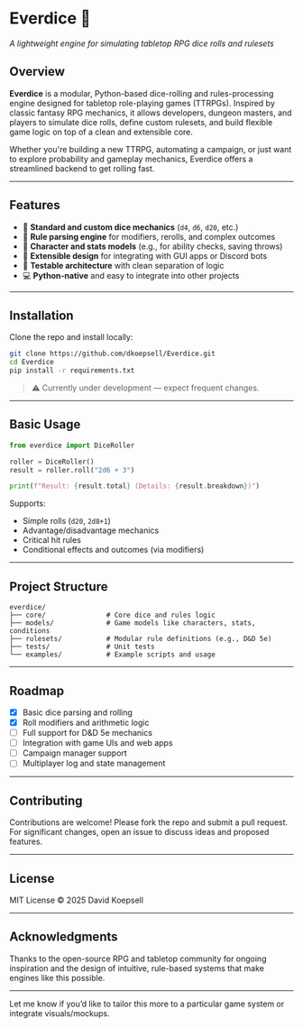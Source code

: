 
# Everdice 🎲

*A lightweight engine for simulating tabletop RPG dice rolls and rulesets*

## Overview

**Everdice** is a modular, Python-based dice-rolling and rules-processing engine designed for tabletop role-playing games (TTRPGs). Inspired by classic fantasy RPG mechanics, it allows developers, dungeon masters, and players to simulate dice rolls, define custom rulesets, and build flexible game logic on top of a clean and extensible core.

Whether you're building a new TTRPG, automating a campaign, or just want to explore probability and gameplay mechanics, Everdice offers a streamlined backend to get rolling fast.

---

## Features

* 🎲 **Standard and custom dice mechanics** (`d4`, `d6`, `d20`, etc.)
* 📜 **Rule parsing engine** for modifiers, rerolls, and complex outcomes
* 🧠 **Character and stats models** (e.g., for ability checks, saving throws)
* 🔧 **Extensible design** for integrating with GUI apps or Discord bots
* 🧪 **Testable architecture** with clean separation of logic
* 💻 **Python-native** and easy to integrate into other projects

---

## Installation

Clone the repo and install locally:

```bash
git clone https://github.com/dkoepsell/Everdice.git
cd Everdice
pip install -r requirements.txt
```

> ⚠️ Currently under development — expect frequent changes.

---

## Basic Usage

```python
from everdice import DiceRoller

roller = DiceRoller()
result = roller.roll("2d6 + 3")

print(f"Result: {result.total} (Details: {result.breakdown})")
```

Supports:

* Simple rolls (`d20`, `2d8+1`)
* Advantage/disadvantage mechanics
* Critical hit rules
* Conditional effects and outcomes (via modifiers)

---

## Project Structure

```
everdice/
├── core/               # Core dice and rules logic
├── models/             # Game models like characters, stats, conditions
├── rulesets/           # Modular rule definitions (e.g., D&D 5e)
├── tests/              # Unit tests
└── examples/           # Example scripts and usage
```

---

## Roadmap

* [x] Basic dice parsing and rolling
* [x] Roll modifiers and arithmetic logic
* [ ] Full support for D\&D 5e mechanics
* [ ] Integration with game UIs and web apps
* [ ] Campaign manager support
* [ ] Multiplayer log and state management

---

## Contributing

Contributions are welcome! Please fork the repo and submit a pull request. For significant changes, open an issue to discuss ideas and proposed features.

---

## License

MIT License © 2025 David Koepsell

---

## Acknowledgments

Thanks to the open-source RPG and tabletop community for ongoing inspiration and the design of intuitive, rule-based systems that make engines like this possible.

---

Let me know if you’d like to tailor this more to a particular game system or integrate visuals/mockups.
